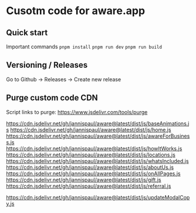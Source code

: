 # Cusotm code for aware.app

## Quick start

Important commands
`pnpm install`
`pnpm run dev`
`pnpm run build`

## Versioning / Releases

Go to Github -> Releases -> Create new release

## Purge custom code CDN

Script links to purge: https://www.jsdelivr.com/tools/purge

https://cdn.jsdelivr.net/gh/jannispaul/aware@latest/dist/js/baseAnimations.js
https://cdn.jsdelivr.net/gh/jannispaul/aware@latest/dist/js/home.js
https://cdn.jsdelivr.net/gh/jannispaul/aware@latest/dist/js/awareForBusiness.js
https://cdn.jsdelivr.net/gh/jannispaul/aware@latest/dist/js/howItWorks.js
https://cdn.jsdelivr.net/gh/jannispaul/aware@latest/dist/js/locations.js
https://cdn.jsdelivr.net/gh/jannispaul/aware@latest/dist/js/whatsIncluded.js
https://cdn.jsdelivr.net/gh/jannispaul/aware@latest/dist/js/aboutUs.js
https://cdn.jsdelivr.net/gh/jannispaul/aware@latest/dist/js/onAllPages.js
https://cdn.jsdelivr.net/gh/jannispaul/aware@latest/dist/js/gift.js
https://cdn.jsdelivr.net/gh/jannispaul/aware@latest/dist/js/referral.js

https://cdn.jsdelivr.net/gh/jannispaul/aware@latest/dist/js/updateModalCopy.js
